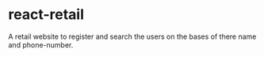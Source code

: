 # react-retail
A retail website to register and search the users on the bases of there name and phone-number.
